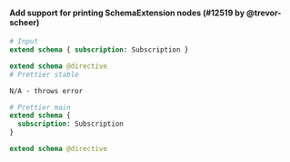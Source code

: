 #### Add support for printing SchemaExtension nodes (#12519 by @trevor-scheer)

<!-- prettier-ignore -->
```graphql
# Input
extend schema { subscription: Subscription }

extend schema @directive
# Prettier stable

N/A - throws error

# Prettier main
extend schema {
  subscription: Subscription
}

extend schema @directive
```
